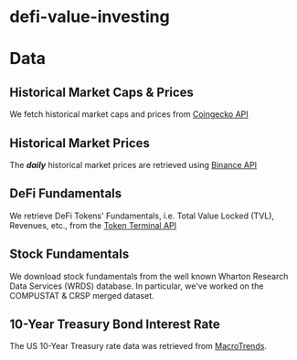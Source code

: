 # defi-value-investing

# Data

## Historical Market Caps & Prices

We fetch historical market caps and prices from [Coingecko API](https://www.coingecko.com/en/api/documentation)

## Historical Market Prices

The ***daily*** historical market prices are retrieved using [Binance API](https://github.com/binance/binance-spot-api-docs) 

## DeFi Fundamentals

We retrieve DeFi Tokens' Fundamentals, i.e. Total Value Locked (TVL), Revenues, etc., from the [Token Terminal API](https://docs.tokenterminal.com/api-reference/v2)


## Stock Fundamentals

We download stock fundamentals from the well known Wharton Research Data Services (WRDS) database. In particular, we've worked on the COMPUSTAT & CRSP merged dataset.

## 10-Year Treasury Bond Interest Rate

The US 10-Year Treasury rate data was retrieved from [MacroTrends](https://www.macrotrends.net/2016/10-year-treasury-bond-rate-yield-chart).


